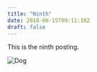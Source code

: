 ```yaml
---
title: "Ninth"
date: 2018-06-15T09:11:18Z
draft: false
---
```

This is the ninth posting.

![Dog](/images/img_2680v2.jpg)